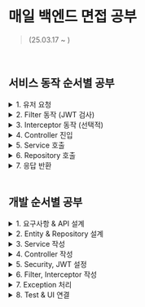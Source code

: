 # 매일 백엔드 면접 공부
> (25.03.17 ~ )
 
<br/>

## 서비스 동작 순서별 공부

<details>
 <summary>1. 유저 요청</summary>
</details>

<details>
 <summary>2. Filter 동작 (JWT 검사)</summary>
</details>

<details>
 <summary>3. Interceptor 동작 (선택적)</summary>
</details>

<details>
 <summary>4. Controller 진입</summary>
</details>

<details>
 <summary>5. Service 호출</summary>
</details>

<details>
 <summary>6. Repository 호출</summary>
</details>

<details>
 <summary>7. 응답 반환</summary>
</details>

<br>

## 개발 순서별 공부

<details>
 <summary>1. 요구사항 & API 설계</summary>
</details>

<details>
 <summary>2. Entity & Repository 설계</summary>
</details>

<details>
 <summary>3. Service 작성</summary>
</details>

<details>
 <summary>4. Controller 작성</summary>
</details>

<details>
 <summary>5. Security, JWT 설정</summary>
</details>

<details>
 <summary>6. Filter, Interceptor 작성</summary>
</details>

<details>
 <summary>7. Exception 처리</summary>
</details>

<details>
 <summary>8. Test & UI 연결</summary>
</details>
